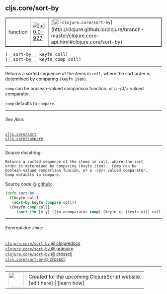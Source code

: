 ## cljs.core/sort-by



 <table border="1">
<tr>
<td>function</td>
<td><a href="https://github.com/cljsinfo/cljs-api-docs/tree/0.0-927"><img valign="middle" alt="[+] 0.0-927" title="Added in 0.0-927" src="https://img.shields.io/badge/+-0.0--927-lightgrey.svg"></a> </td>
<td>
[<img height="24px" valign="middle" src="http://i.imgur.com/1GjPKvB.png"> <samp>clojure.core/sort-by</samp>](http://clojure.github.io/clojure/branch-master/clojure.core-api.html#clojure.core/sort-by)
</td>
</tr>
</table>


 <samp>
(__sort-by__ keyfn coll)<br>
</samp>
 <samp>
(__sort-by__ keyfn comp coll)<br>
</samp>

---

Returns a sorted sequence of the items in `coll`, where the sort order is
determined by comparing `(keyfn item)`.

`comp` can be boolean-valued comparison function, or a -/0/+ valued comparator.

`comp` defaults to `compare`.



---


###### See Also:

[`cljs.core/sort`](../cljs.core/sort.md)<br>
[`cljs.core/compare`](../cljs.core/compare.md)<br>

---


Source docstring:

```
Returns a sorted sequence of the items in coll, where the sort
order is determined by comparing (keyfn item).  Comp can be
boolean-valued comparison funcion, or a -/0/+ valued comparator.
Comp defaults to compare.
```


Source code @ [github](https://github.com/clojure/clojurescript/blob/r3178/src/cljs/cljs/core.cljs#L1978-L1986):

```clj
(defn sort-by
  ([keyfn coll]
   (sort-by keyfn compare coll))
  ([keyfn comp coll]
     (sort (fn [x y] ((fn->comparator comp) (keyfn x) (keyfn y))) coll)))
```

<!--
Repo - tag - source tree - lines:

 <pre>
clojurescript @ r3178
└── src
    └── cljs
        └── cljs
            └── <ins>[core.cljs:1978-1986](https://github.com/clojure/clojurescript/blob/r3178/src/cljs/cljs/core.cljs#L1978-L1986)</ins>
</pre>

-->

---



###### External doc links:

[`clojure.core/sort-by` @ clojuredocs](http://clojuredocs.org/clojure.core/sort-by)<br>
[`clojure.core/sort-by` @ grimoire](http://conj.io/store/v1/org.clojure/clojure/1.7.0-beta3/clj/clojure.core/sort-by/)<br>
[`clojure.core/sort-by` @ crossclj](http://crossclj.info/fun/clojure.core/sort-by.html)<br>
[`cljs.core/sort-by` @ crossclj](http://crossclj.info/fun/cljs.core.cljs/sort-by.html)<br>

---

 <table>
<tr><td>
<img valign="middle" align="right" width="48px" src="http://i.imgur.com/Hi20huC.png">
</td><td>
Created for the upcoming ClojureScript website.<br>
[edit here] | [learn how]
</td></tr></table>

[edit here]:https://github.com/cljsinfo/cljs-api-docs/blob/master/cljsdoc/cljs.core/sort-by.cljsdoc
[learn how]:https://github.com/cljsinfo/cljs-api-docs/wiki/cljsdoc-files

<!--

This information was too distracting to show to readers, but I'll leave it
commented here since it is helpful to:

- pretty-print the data used to generate this document
- and show how to retrieve that data



The API data for this symbol:

```clj
{:description "Returns a sorted sequence of the items in `coll`, where the sort order is\ndetermined by comparing `(keyfn item)`.\n\n`comp` can be boolean-valued comparison function, or a -/0/+ valued comparator.\n\n`comp` defaults to `compare`.",
 :ns "cljs.core",
 :name "sort-by",
 :signature ["[keyfn coll]" "[keyfn comp coll]"],
 :history [["+" "0.0-927"]],
 :type "function",
 :related ["cljs.core/sort" "cljs.core/compare"],
 :full-name-encode "cljs.core/sort-by",
 :source {:code "(defn sort-by\n  ([keyfn coll]\n   (sort-by keyfn compare coll))\n  ([keyfn comp coll]\n     (sort (fn [x y] ((fn->comparator comp) (keyfn x) (keyfn y))) coll)))",
          :title "Source code",
          :repo "clojurescript",
          :tag "r3178",
          :filename "src/cljs/cljs/core.cljs",
          :lines [1978 1986]},
 :full-name "cljs.core/sort-by",
 :clj-symbol "clojure.core/sort-by",
 :docstring "Returns a sorted sequence of the items in coll, where the sort\norder is determined by comparing (keyfn item).  Comp can be\nboolean-valued comparison funcion, or a -/0/+ valued comparator.\nComp defaults to compare."}

```

Retrieve the API data for this symbol:

```clj
;; from Clojure REPL
(require '[clojure.edn :as edn])
(-> (slurp "https://raw.githubusercontent.com/cljsinfo/cljs-api-docs/catalog/cljs-api.edn")
    (edn/read-string)
    (get-in [:symbols "cljs.core/sort-by"]))
```

-->
